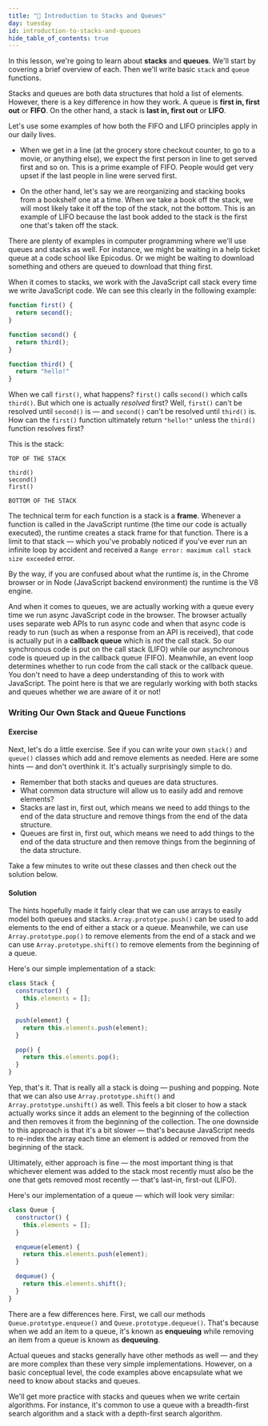 ```yaml
---
title: "📓 Introduction to Stacks and Queues"
day: tuesday
id: introduction-to-stacks-and-queues
hide_table_of_contents: true
---
```


In this lesson, we're going to learn about **stacks** and **queues**. We'll start by covering a brief overview of each. Then we'll write basic `stack` and `queue` functions.

Stacks and queues are both data structures that hold a list of elements. However, there is a key difference in how they work. A queue is **first in, first out** or **FIFO**. On the other hand, a stack is **last in, first out** or **LIFO**.

Let's use some examples of how both the FIFO and LIFO principles apply in our daily lives.

* When we get in a line (at the grocery store checkout counter, to go to a movie, or anything else), we expect the first person in line to get served first and so on. This is a prime example of FIFO. People would get very upset if the last people in line were served first.

* On the other hand, let's say we are reorganizing and stacking books from a bookshelf one at a time. When we take a book off the stack, we will most likely take it off the top of the stack, not the bottom. This is an example of LIFO because the last book added to the stack is the first one that's taken off the stack.

There are plenty of examples in computer programming where we'll use queues and stacks as well. For instance, we might be waiting in a help ticket queue at a code school like Epicodus. Or we might be waiting to download something and others are queued to download that thing first.

When it comes to stacks, we work with the JavaScript call stack every time we write JavaScript code. We can see this clearly in the following example:

```js
function first() {
  return second();
}

function second() {
  return third();
}

function third() {
  return "hello!"
}
```

When we call `first()`, what happens? `first()` calls `second()` which calls `third()`. But which one is actually _resolved_ first? Well, `first()` can't be resolved until `second()` is — and `second()` can't be resolved until `third()` is. How can the `first()` function ultimately return `"hello!"` unless the `third()` function resolves first?

This is the stack:

```
TOP OF THE STACK

third()
second()
first()

BOTTOM OF THE STACK
```

The technical term for each function is a stack is a **frame**. Whenever a function is called in the JavaScript runtime (the time our code is actually executed), the runtime creates a stack frame for that function. There is a limit to that stack — which you've probably noticed if you've ever run an infinite loop by accident and received a `Range error: maximum call stack size exceeded` error.

By the way, if you are confused about what the runtime _is_, in the Chrome browser or in Node (JavaScript backend environment) the runtime is the V8 engine.

And when it comes to queues, we are actually working with a queue every time we run async JavaScript code in the browser. The browser actually uses separate web APIs to run async code and when that async code is ready to run (such as when a response from an API is received), that code is actually put in a **callback queue** which is _not_ the call stack. So our synchronous code is put on the call stack (LIFO) while our asynchronous code is queued up in the callback queue (FIFO). Meanwhile, an event loop determines whether to run code from the call stack or the callback queue. You don't need to have a deep understanding of this to work with JavaScript. The point here is that we are regularly working with both stacks and queues whether we are aware of it or not!

### Writing Our Own Stack and Queue Functions

#### Exercise

Next, let's do a little exercise. See if you can write your own `stack()` and `queue()` classes which add and remove elements as needed. Here are some hints — and don't overthink it. It's actually surprisingly simple to do.

* Remember that both stacks and queues are data structures.
* What common data structure will allow us to easily add and remove elements?
* Stacks are last in, first out, which means we need to add things to the end of the data structure and remove things from the end of the data structure.
* Queues are first in, first out, which means we need to add things to the end of the data structure and then remove things from the beginning of the data structure.

Take a few minutes to write out these classes and then check out the solution below.

#### Solution

The hints hopefully made it fairly clear that we can use arrays to easily model both queues and stacks. `Array.prototype.push()` can be used to add elements to the end of either a stack or a queue. Meanwhile, we can use `Array.prototype.pop()` to remove elements from the end of a stack and we can use `Array.prototype.shift()` to remove elements from the beginning of a queue.

Here's our simple implementation of a stack:

```js
class Stack {
  constructor() {
    this.elements = [];
  }

  push(element) {
    return this.elements.push(element);
  }

  pop() {
    return this.elements.pop();
  }
}
```

Yep, that's it. That is really all a stack is doing — pushing and popping. Note that we can also use `Array.prototype.shift()` and `Array.prototype.unshift()` as well. This feels a bit closer to how a stack actually works since it adds an element to the beginning of the collection and then removes it from the beginning of the collection. The one downside to this approach is that it's a bit slower — that's because JavaScript needs to re-index the array each time an element is added or removed from the beginning of the stack.

Ultimately, either approach is fine — the most important thing is that whichever element was added to the stack most recently must also be the one that gets removed most recently — that's last-in, first-out (LIFO).

Here's our implementation of a queue — which will look very similar:

```js
class Queue {
  constructor() {
    this.elements = [];
  }

  enqueue(element) {
    return this.elements.push(element);
  }

  dequeue() {
    return this.elements.shift();
  }
}
```

There are a few differences here. First, we call our methods `Queue.prototype.enqueue()` and `Queue.prototype.dequeue()`. That's because when we add an item to a queue, it's known as **enqueuing** while removing an item from a queue is known as **dequeuing**.

Actual queues and stacks generally have other methods as well — and they are more complex than these very simple implementations. However, on a basic conceptual level, the code examples above encapsulate what we need to know about stacks and queues.

We'll get more practice with stacks and queues when we write certain algorithms. For instance, it's common to use a queue with a breadth-first search algorithm and a stack with a depth-first search algorithm.
